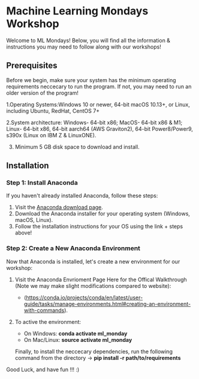 # Machine Learning Mondays Workshop
Welcome to ML Mondays! Below, you will find all the information & instructions you may need to follow along with our workshops!

## Prerequisites

Before we begin, make sure your system has the minimum operating requirements neccecary to run the program. If not, you may need to run
an older version of the program!

1.Operating Systems:Windows 10 or newer, 64-bit macOS 10.13+, or Linux, including Ubuntu, RedHat, CentOS 7+

2.System architecture: Windows- 64-bit x86; MacOS- 64-bit x86 & M1; Linux- 64-bit x86, 64-bit aarch64 (AWS Graviton2), 64-bit Power8/Power9,
s390x (Linux on IBM Z & LinuxONE).

3. Minimum 5 GB disk space to download and install.

## Installation

### Step 1: Install Anaconda

If you haven't already installed Anaconda, follow these steps:

1. Visit the [Anaconda download page](https://www.anaconda.com/products/individual).
2. Download the Anaconda installer for your operating system (Windows, macOS, Linux).
3. Follow the installation instructions for your OS using the link + steps above!

### Step 2: Create a New Anaconda Environment

Now that Anaconda is installed, let's create a new environment for our workshop:

1. Visit the Anaconda Envrioment Page Here for the Offical Walkthrough (Note we may make slight modifications compared to website):
   - (https://conda.io/projects/conda/en/latest/user-guide/tasks/manage-environments.html#creating-an-environment-with-commands).
2. To active the environment:
   	- On Windows: **conda activate ml_monday**
   	- On Mac/Linux:  **source activate ml_monday**

	Finally, to install the neccecary dependencies, run the following command from the directory 
			-> **pip install -r path/to/requirements**

Good Luck, and have fun !!! :)
